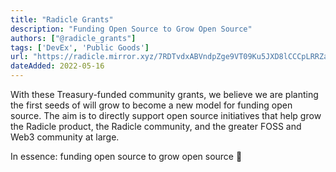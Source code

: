 ```yaml
---
title: "Radicle Grants"
description: "Funding Open Source to Grow Open Source"
authors: ["@radicle_grants"]
tags: ['DevEx', 'Public Goods']
url: "https://radicle.mirror.xyz/7RDTvdxABVndpZge9VT09Ku5JXD8lCCCpLRRZaVrtJU"
dateAdded: 2022-05-16
---
```


With these Treasury-funded community grants, we believe we are planting the first seeds of will grow to become a new model for funding open source. The aim is to directly support open source initiatives that help grow the Radicle product, the Radicle community, and the greater FOSS and Web3 community at large.

In essence: funding open source to grow open source 💫